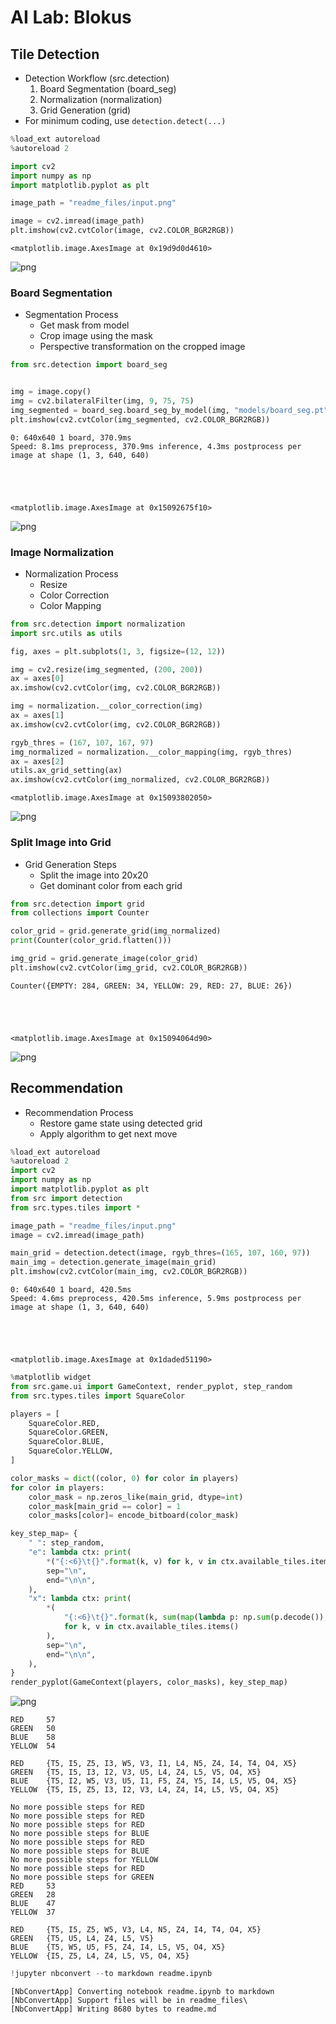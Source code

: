 # AI Lab: Blokus


## Tile Detection

- Detection Workflow (src.detection)
  1. Board Segmentation (board_seg)
  2. Normalization (normalization)
  3. Grid Generation (grid)
- For minimum coding, use `detection.detect(...)`



```python
%load_ext autoreload
%autoreload 2

import cv2
import numpy as np
import matplotlib.pyplot as plt

image_path = "readme_files/input.png"

image = cv2.imread(image_path)
plt.imshow(cv2.cvtColor(image, cv2.COLOR_BGR2RGB))
```




    <matplotlib.image.AxesImage at 0x19d9d0d4610>




    
![png](readme_files/readme_2_1.png)
    


### Board Segmentation

- Segmentation Process
  - Get mask from model
  - Crop image using the mask
  - Perspective transformation on the cropped image 


```python
from src.detection import board_seg


img = image.copy()
img = cv2.bilateralFilter(img, 9, 75, 75)
img_segmented = board_seg.board_seg_by_model(img, "models/board_seg.pt")
plt.imshow(cv2.cvtColor(img_segmented, cv2.COLOR_BGR2RGB))
```

    
    0: 640x640 1 board, 370.9ms
    Speed: 8.1ms preprocess, 370.9ms inference, 4.3ms postprocess per image at shape (1, 3, 640, 640)
    




    <matplotlib.image.AxesImage at 0x15092675f10>




    
![png](readme_files/readme_4_2.png)
    


### Image Normalization

- Normalization Process
  - Resize
  - Color Correction
  - Color Mapping


```python
from src.detection import normalization
import src.utils as utils

fig, axes = plt.subplots(1, 3, figsize=(12, 12))

img = cv2.resize(img_segmented, (200, 200))
ax = axes[0]
ax.imshow(cv2.cvtColor(img, cv2.COLOR_BGR2RGB))

img = normalization.__color_correction(img)
ax = axes[1]
ax.imshow(cv2.cvtColor(img, cv2.COLOR_BGR2RGB))

rgyb_thres = (167, 107, 167, 97)
img_normalized = normalization.__color_mapping(img, rgyb_thres)
ax = axes[2]
utils.ax_grid_setting(ax)
ax.imshow(cv2.cvtColor(img_normalized, cv2.COLOR_BGR2RGB))
```




    <matplotlib.image.AxesImage at 0x15093802050>




    
![png](readme_files/readme_6_1.png)
    


### Split Image into Grid

- Grid Generation Steps
  - Split the image into 20x20
  - Get dominant color from each grid


```python
from src.detection import grid
from collections import Counter

color_grid = grid.generate_grid(img_normalized)
print(Counter(color_grid.flatten()))

img_grid = grid.generate_image(color_grid)
plt.imshow(cv2.cvtColor(img_grid, cv2.COLOR_BGR2RGB))
```

    Counter({EMPTY: 284, GREEN: 34, YELLOW: 29, RED: 27, BLUE: 26})
    




    <matplotlib.image.AxesImage at 0x15094064d90>




    
![png](readme_files/readme_8_2.png)
    


## Recommendation

- Recommendation Process
  - Restore game state using detected grid
  - Apply algorithm to get next move


```python
%load_ext autoreload
%autoreload 2
import cv2
import numpy as np
import matplotlib.pyplot as plt
from src import detection
from src.types.tiles import *

image_path = "readme_files/input.png"
image = cv2.imread(image_path)

main_grid = detection.detect(image, rgyb_thres=(165, 107, 160, 97))
main_img = detection.generate_image(main_grid)
plt.imshow(cv2.cvtColor(main_img, cv2.COLOR_BGR2RGB))
```

    
    0: 640x640 1 board, 420.5ms
    Speed: 4.6ms preprocess, 420.5ms inference, 5.9ms postprocess per image at shape (1, 3, 640, 640)
    




    <matplotlib.image.AxesImage at 0x1daded51190>




```python
%matplotlib widget
from src.game.ui import GameContext, render_pyplot, step_random
from src.types.tiles import SquareColor

players = [
    SquareColor.RED,
    SquareColor.GREEN,
    SquareColor.BLUE,
    SquareColor.YELLOW,
]

color_masks = dict((color, 0) for color in players)
for color in players:
    color_mask = np.zeros_like(main_grid, dtype=int)
    color_mask[main_grid == color] = 1
    color_masks[color]= encode_bitboard(color_mask)

key_step_map= {
    " ": step_random,
    "e": lambda ctx: print(
        *("{:<6}\t{}".format(k, v) for k, v in ctx.available_tiles.items()),
        sep="\n",
        end="\n\n",
    ),
    "x": lambda ctx: print(
        *(
            "{:<6}\t{}".format(k, sum(map(lambda p: np.sum(p.decode()), v)))
            for k, v in ctx.available_tiles.items()
        ),
        sep="\n",
        end="\n\n",
    ),
}
render_pyplot(GameContext(players, color_masks), key_step_map)
```



![png](readme_files/readme_11_0.png)



    RED   	57
    GREEN 	50
    BLUE  	58
    YELLOW	54
    
    RED   	{T5, I5, Z5, I3, W5, V3, I1, L4, N5, Z4, I4, T4, O4, X5}
    GREEN 	{T5, I5, I3, I2, V3, U5, L4, Z4, L5, V5, O4, X5}
    BLUE  	{T5, I2, W5, V3, U5, I1, F5, Z4, Y5, I4, L5, V5, O4, X5}
    YELLOW	{T5, I5, Z5, I3, I2, V3, L4, Z4, I4, L5, V5, O4, X5}
    
    No more possible steps for RED
    No more possible steps for RED
    No more possible steps for RED
    No more possible steps for BLUE
    No more possible steps for RED
    No more possible steps for BLUE
    No more possible steps for YELLOW
    No more possible steps for RED
    No more possible steps for GREEN
    RED   	53
    GREEN 	28
    BLUE  	47
    YELLOW	37
    
    RED   	{T5, I5, Z5, W5, V3, L4, N5, Z4, I4, T4, O4, X5}
    GREEN 	{T5, U5, L4, Z4, L5, V5}
    BLUE  	{T5, W5, U5, F5, Z4, I4, L5, V5, O4, X5}
    YELLOW	{I5, Z5, L4, Z4, L5, V5, O4, X5}
    
    


```python
!jupyter nbconvert --to markdown readme.ipynb
```

    [NbConvertApp] Converting notebook readme.ipynb to markdown
    [NbConvertApp] Support files will be in readme_files\
    [NbConvertApp] Writing 8680 bytes to readme.md
    
